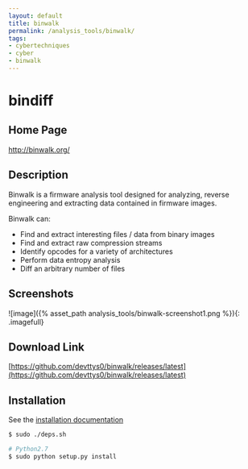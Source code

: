 ```yaml
---
layout: default
title: binwalk
permalink: /analysis_tools/binwalk/
tags:
- cybertechniques
- cyber
- binwalk
---
```


bindiff
=======

Home Page
---------
http://binwalk.org/

Description
-----------
Binwalk is a firmware analysis tool designed for analyzing, reverse engineering and extracting data contained in firmware images.

Binwalk can:
* Find and extract interesting files / data from binary images
* Find and extract raw compression streams
* Identify opcodes for a variety of architectures
* Perform data entropy analysis
* Diff an arbitrary number of files

Screenshots
-----------
![image]({% asset_path analysis_tools/binwalk-screenshot1.png %}){: .imagefull}

Download Link
-------------
[https://github.com/devttys0/binwalk/releases/latest](https://github.com/devttys0/binwalk/releases/latest)

Installation
------------
See the [installation documentation](https://raw.githubusercontent.com/devttys0/binwalk/master/INSTALL.md)

```bash
$ sudo ./deps.sh
```

```bash
# Python2.7
$ sudo python setup.py install
```
